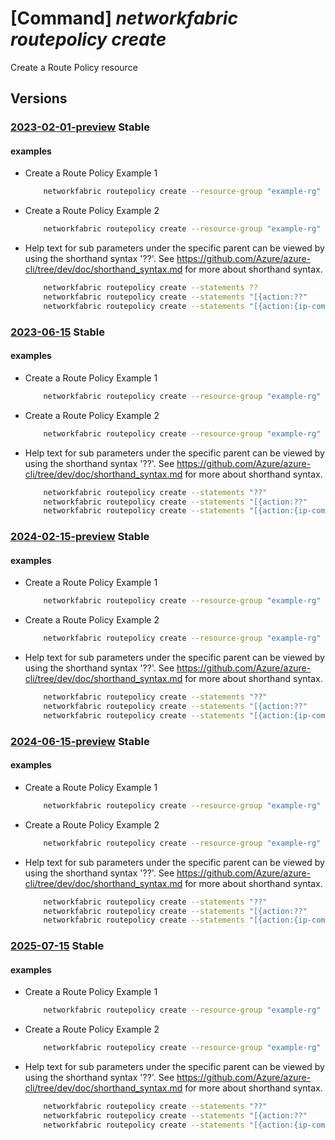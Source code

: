# [Command] _networkfabric routepolicy create_

Create a Route Policy resource

## Versions

### [2023-02-01-preview](/Resources/mgmt-plane/L3N1YnNjcmlwdGlvbnMve30vcmVzb3VyY2Vncm91cHMve30vcHJvdmlkZXJzL21pY3Jvc29mdC5tYW5hZ2VkbmV0d29ya2ZhYnJpYy9yb3V0ZXBvbGljaWVzL3t9/2023-02-01-preview.xml) **Stable**

<!-- mgmt-plane /subscriptions/{}/resourcegroups/{}/providers/microsoft.managednetworkfabric/routepolicies/{} 2023-02-01-preview -->

#### examples

- Create a Route Policy Example 1
    ```bash
        networkfabric routepolicy create --resource-group "example-rg" --resource-name "example-routepolicy" --location "westus3" --statements "[{sequenceNumber:1234,condition:{ipCommunityIds:['/subscriptions/xxxxx-xxxx-xxxx-xxxx-xxxxx/resourceGroups/example-rg/providers/Microsoft.ManagedNetworkFabric/ipCommunities/example-ipCommunityName'],ipPrefixId:'/subscriptions/xxxxx-xxxx-xxxx-xxxx-xxxxx/resourceGroups/example-rg/providers/Microsoft.ManagedNetworkFabric/ipPrefixes/example-ipPrefixName'},action:{localPreference:123,actionType:Permit,ipCommunityProperties:{add:{ipCommunityIds:['/subscriptions/xxxxx-xxxx-xxxx-xxxx-xxxxx/resourceGroups/example-rg/providers/Microsoft.ManagedNetworkFabric/ipCommunities/example-ipCommunityName']}}}}]"
    ```

- Create a Route Policy Example 2
    ```bash
        networkfabric routepolicy create --resource-group "example-rg" --resource-name "example-routepolicy" --location "westus3" --statements "[{sequenceNumber:1235,condition:{ipExtendedCommunityIds:['/subscriptions/xxxxx-xxxx-xxxx-xxxx-xxxxx/resourceGroups/example-rg/providers/Microsoft.ManagedNetworkFabric/ipExtendedCommunities/example-ipExtendedCommunityName']},action:{localPreference:1235,actionType:Deny,ipExtendedCommunityProperties:{set:{ipExtendedCommunityIds:['/subscriptions/xxxxx-xxxx-xxxx-xxxx-xxxxx/resourceGroups/example-rg/providers/Microsoft.ManagedNetworkFabric/ipExtendedCommunities/example-ipExtendedCommunityName']}}}}]"
    ```

- Help text for sub parameters under the specific parent can be viewed by using the shorthand syntax '??'. See https://github.com/Azure/azure-cli/tree/dev/doc/shorthand_syntax.md for more about shorthand syntax.
    ```bash
        networkfabric routepolicy create --statements ??
        networkfabric routepolicy create --statements "[{action:??"
        networkfabric routepolicy create --statements "[{action:{ip-community-properties:??"
    ```

### [2023-06-15](/Resources/mgmt-plane/L3N1YnNjcmlwdGlvbnMve30vcmVzb3VyY2Vncm91cHMve30vcHJvdmlkZXJzL21pY3Jvc29mdC5tYW5hZ2VkbmV0d29ya2ZhYnJpYy9yb3V0ZXBvbGljaWVzL3t9/2023-06-15.xml) **Stable**

<!-- mgmt-plane /subscriptions/{}/resourcegroups/{}/providers/microsoft.managednetworkfabric/routepolicies/{} 2023-06-15 -->

#### examples

- Create a Route Policy Example 1
    ```bash
        networkfabric routepolicy create --resource-group "example-rg" --resource-name "example-routepolicy" --location "westus3" --default-action "Permit" --nf-id "/subscriptions/xxxxx-xxxx-xxxx-xxxx-xxxxx/resourceGroups/example-rg/providers/Microsoft.ManagedNetworkFabric/networkFabrics/example-fabric" --address-family-type "IPv4" --statements "[{sequenceNumber:1234,condition:{ipCommunityIds:['/subscriptions/xxxxx-xxxx-xxxx-xxxx-xxxxx/resourceGroups/example-rg/providers/Microsoft.ManagedNetworkFabric/ipCommunities/example-ipCommunityName'],ipPrefixId:'/subscriptions/xxxxx-xxxx-xxxx-xxxx-xxxxx/resourceGroups/example-rg/providers/Microsoft.ManagedNetworkFabric/ipPrefixes/example-ipPrefixName',type:Or},action:{localPreference:123,actionType:Permit,ipCommunityProperties:{add:{ipCommunityIds:['/subscriptions/xxxxx-xxxx-xxxx-xxxx-xxxxx/resourceGroups/example-rg/providers/Microsoft.ManagedNetworkFabric/ipCommunities/example-ipCommunityName']}}}}]"
    ```

- Create a Route Policy Example 2
    ```bash
        networkfabric routepolicy create --resource-group "example-rg" --resource-name "example-routepolicy" --location "westus3" --default-action "Permit" --nf-id "/subscriptions/xxxxx-xxxx-xxxx-xxxx-xxxxx/resourceGroups/example-rg/providers/Microsoft.ManagedNetworkFabric/networkFabrics/example-fabric" --address-family-type "IPv4" --statements "[{sequenceNumber:1235,condition:{ipExtendedCommunityIds:['/subscriptions/xxxxx-xxxx-xxxx-xxxx-xxxxx/resourceGroups/example-rg/providers/Microsoft.ManagedNetworkFabric/ipExtendedCommunities/example-ipExtendedCommunityName'],type:And},action:{localPreference:1235,actionType:Deny,ipExtendedCommunityProperties:{set:{ipExtendedCommunityIds:['/subscriptions/xxxxx-xxxx-xxxx-xxxx-xxxxx/resourceGroups/example-rg/providers/Microsoft.ManagedNetworkFabric/ipExtendedCommunities/example-ipExtendedCommunityName']}}}}]"
    ```

- Help text for sub parameters under the specific parent can be viewed by using the shorthand syntax '??'. See https://github.com/Azure/azure-cli/tree/dev/doc/shorthand_syntax.md for more about shorthand syntax.
    ```bash
        networkfabric routepolicy create --statements "??"
        networkfabric routepolicy create --statements "[{action:??"
        networkfabric routepolicy create --statements "[{action:{ip-community-properties:??"
    ```

### [2024-02-15-preview](/Resources/mgmt-plane/L3N1YnNjcmlwdGlvbnMve30vcmVzb3VyY2Vncm91cHMve30vcHJvdmlkZXJzL21pY3Jvc29mdC5tYW5hZ2VkbmV0d29ya2ZhYnJpYy9yb3V0ZXBvbGljaWVzL3t9/2024-02-15-preview.xml) **Stable**

<!-- mgmt-plane /subscriptions/{}/resourcegroups/{}/providers/microsoft.managednetworkfabric/routepolicies/{} 2024-02-15-preview -->

#### examples

- Create a Route Policy Example 1
    ```bash
        networkfabric routepolicy create --resource-group "example-rg" --resource-name "example-routepolicy" --location "westus3" --default-action "Permit" --nf-id "/subscriptions/xxxxx-xxxx-xxxx-xxxx-xxxxx/resourceGroups/example-rg/providers/Microsoft.ManagedNetworkFabric/networkFabrics/example-fabric" --address-family-type "IPv4" --statements "[{sequenceNumber:1234,condition:{ipCommunityIds:['/subscriptions/xxxxx-xxxx-xxxx-xxxx-xxxxx/resourceGroups/example-rg/providers/Microsoft.ManagedNetworkFabric/ipCommunities/example-ipCommunityName'],ipPrefixId:'/subscriptions/xxxxx-xxxx-xxxx-xxxx-xxxxx/resourceGroups/example-rg/providers/Microsoft.ManagedNetworkFabric/ipPrefixes/example-ipPrefixName',type:Or},action:{localPreference:123,actionType:Permit,ipCommunityProperties:{add:{ipCommunityIds:['/subscriptions/xxxxx-xxxx-xxxx-xxxx-xxxxx/resourceGroups/example-rg/providers/Microsoft.ManagedNetworkFabric/ipCommunities/example-ipCommunityName']}}}}]"
    ```

- Create a Route Policy Example 2
    ```bash
        networkfabric routepolicy create --resource-group "example-rg" --resource-name "example-routepolicy" --location "westus3" --default-action "Permit" --nf-id "/subscriptions/xxxxx-xxxx-xxxx-xxxx-xxxxx/resourceGroups/example-rg/providers/Microsoft.ManagedNetworkFabric/networkFabrics/example-fabric" --address-family-type "IPv4" --statements "[{sequenceNumber:1235,condition:{ipExtendedCommunityIds:['/subscriptions/xxxxx-xxxx-xxxx-xxxx-xxxxx/resourceGroups/example-rg/providers/Microsoft.ManagedNetworkFabric/ipExtendedCommunities/example-ipExtendedCommunityName'],type:And},action:{localPreference:1235,actionType:Deny,ipExtendedCommunityProperties:{set:{ipExtendedCommunityIds:['/subscriptions/xxxxx-xxxx-xxxx-xxxx-xxxxx/resourceGroups/example-rg/providers/Microsoft.ManagedNetworkFabric/ipExtendedCommunities/example-ipExtendedCommunityName']}}}}]"
    ```

- Help text for sub parameters under the specific parent can be viewed by using the shorthand syntax '??'. See https://github.com/Azure/azure-cli/tree/dev/doc/shorthand_syntax.md for more about shorthand syntax.
    ```bash
        networkfabric routepolicy create --statements "??"
        networkfabric routepolicy create --statements "[{action:??"
        networkfabric routepolicy create --statements "[{action:{ip-community-properties:??"
    ```

### [2024-06-15-preview](/Resources/mgmt-plane/L3N1YnNjcmlwdGlvbnMve30vcmVzb3VyY2Vncm91cHMve30vcHJvdmlkZXJzL21pY3Jvc29mdC5tYW5hZ2VkbmV0d29ya2ZhYnJpYy9yb3V0ZXBvbGljaWVzL3t9/2024-06-15-preview.xml) **Stable**

<!-- mgmt-plane /subscriptions/{}/resourcegroups/{}/providers/microsoft.managednetworkfabric/routepolicies/{} 2024-06-15-preview -->

#### examples

- Create a Route Policy Example 1
    ```bash
        networkfabric routepolicy create --resource-group "example-rg" --resource-name "example-routepolicy" --location "westus3" --default-action "Permit" --nf-id "/subscriptions/xxxxx-xxxx-xxxx-xxxx-xxxxx/resourceGroups/example-rg/providers/Microsoft.ManagedNetworkFabric/networkFabrics/example-fabric" --address-family-type "IPv4" --statements "[{sequenceNumber:1234,condition:{ipCommunityIds:['/subscriptions/xxxxx-xxxx-xxxx-xxxx-xxxxx/resourceGroups/example-rg/providers/Microsoft.ManagedNetworkFabric/ipCommunities/example-ipCommunityName'],ipPrefixId:'/subscriptions/xxxxx-xxxx-xxxx-xxxx-xxxxx/resourceGroups/example-rg/providers/Microsoft.ManagedNetworkFabric/ipPrefixes/example-ipPrefixName',type:Or},action:{localPreference:123,actionType:Permit,ipCommunityProperties:{add:{ipCommunityIds:['/subscriptions/xxxxx-xxxx-xxxx-xxxx-xxxxx/resourceGroups/example-rg/providers/Microsoft.ManagedNetworkFabric/ipCommunities/example-ipCommunityName']}}}}]"
    ```

- Create a Route Policy Example 2
    ```bash
        networkfabric routepolicy create --resource-group "example-rg" --resource-name "example-routepolicy" --location "westus3" --default-action "Permit" --nf-id "/subscriptions/xxxxx-xxxx-xxxx-xxxx-xxxxx/resourceGroups/example-rg/providers/Microsoft.ManagedNetworkFabric/networkFabrics/example-fabric" --address-family-type "IPv4" --statements "[{sequenceNumber:1235,condition:{ipExtendedCommunityIds:['/subscriptions/xxxxx-xxxx-xxxx-xxxx-xxxxx/resourceGroups/example-rg/providers/Microsoft.ManagedNetworkFabric/ipExtendedCommunities/example-ipExtendedCommunityName'],type:And},action:{localPreference:1235,actionType:Deny,ipExtendedCommunityProperties:{set:{ipExtendedCommunityIds:['/subscriptions/xxxxx-xxxx-xxxx-xxxx-xxxxx/resourceGroups/example-rg/providers/Microsoft.ManagedNetworkFabric/ipExtendedCommunities/example-ipExtendedCommunityName']}}}}]"
    ```

- Help text for sub parameters under the specific parent can be viewed by using the shorthand syntax '??'. See https://github.com/Azure/azure-cli/tree/dev/doc/shorthand_syntax.md for more about shorthand syntax.
    ```bash
        networkfabric routepolicy create --statements "??"
        networkfabric routepolicy create --statements "[{action:??"
        networkfabric routepolicy create --statements "[{action:{ip-community-properties:??"
    ```

### [2025-07-15](/Resources/mgmt-plane/L3N1YnNjcmlwdGlvbnMve30vcmVzb3VyY2Vncm91cHMve30vcHJvdmlkZXJzL21pY3Jvc29mdC5tYW5hZ2VkbmV0d29ya2ZhYnJpYy9yb3V0ZXBvbGljaWVzL3t9/2025-07-15.xml) **Stable**

<!-- mgmt-plane /subscriptions/{}/resourcegroups/{}/providers/microsoft.managednetworkfabric/routepolicies/{} 2025-07-15 -->

#### examples

- Create a Route Policy Example 1
    ```bash
        networkfabric routepolicy create --resource-group "example-rg" --resource-name "example-routepolicy" --location "westus3" --default-action "Permit" --nf-id "/subscriptions/xxxxx-xxxx-xxxx-xxxx-xxxxx/resourceGroups/example-rg/providers/Microsoft.ManagedNetworkFabric/networkFabrics/example-fabric" --address-family-type "IPv4" --statements "[{sequenceNumber:1234,condition:{ipCommunityIds:['/subscriptions/xxxxx-xxxx-xxxx-xxxx-xxxxx/resourceGroups/example-rg/providers/Microsoft.ManagedNetworkFabric/ipCommunities/example-ipCommunityName'],ipPrefixId:'/subscriptions/xxxxx-xxxx-xxxx-xxxx-xxxxx/resourceGroups/example-rg/providers/Microsoft.ManagedNetworkFabric/ipPrefixes/example-ipPrefixName',type:Or},action:{localPreference:123,actionType:Permit,ipCommunityProperties:{add:{ipCommunityIds:['/subscriptions/xxxxx-xxxx-xxxx-xxxx-xxxxx/resourceGroups/example-rg/providers/Microsoft.ManagedNetworkFabric/ipCommunities/example-ipCommunityName']}}}}]"
    ```

- Create a Route Policy Example 2
    ```bash
        networkfabric routepolicy create --resource-group "example-rg" --resource-name "example-routepolicy" --location "westus3" --default-action "Permit" --nf-id "/subscriptions/xxxxx-xxxx-xxxx-xxxx-xxxxx/resourceGroups/example-rg/providers/Microsoft.ManagedNetworkFabric/networkFabrics/example-fabric" --address-family-type "IPv4" --statements "[{sequenceNumber:1235,condition:{ipExtendedCommunityIds:['/subscriptions/xxxxx-xxxx-xxxx-xxxx-xxxxx/resourceGroups/example-rg/providers/Microsoft.ManagedNetworkFabric/ipExtendedCommunities/example-ipExtendedCommunityName'],type:And},action:{localPreference:1235,actionType:Deny,ipExtendedCommunityProperties:{set:{ipExtendedCommunityIds:['/subscriptions/xxxxx-xxxx-xxxx-xxxx-xxxxx/resourceGroups/example-rg/providers/Microsoft.ManagedNetworkFabric/ipExtendedCommunities/example-ipExtendedCommunityName']}}}}]"
    ```

- Help text for sub parameters under the specific parent can be viewed by using the shorthand syntax '??'. See https://github.com/Azure/azure-cli/tree/dev/doc/shorthand_syntax.md for more about shorthand syntax.
    ```bash
        networkfabric routepolicy create --statements "??"
        networkfabric routepolicy create --statements "[{action:??"
        networkfabric routepolicy create --statements "[{action:{ip-community-properties:??"
    ```
